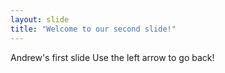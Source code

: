 ```yaml
---
layout: slide
title: "Welcome to our second slide!"
---
```

Andrew's first slide
Use the left arrow to go back!
